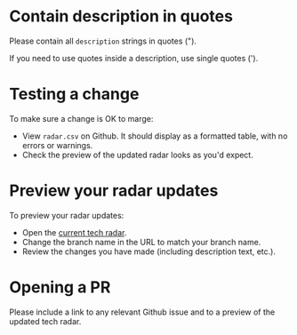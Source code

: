 # Contain description in quotes

Please contain all `description` strings in quotes (").

If you need to use quotes inside a description, use single quotes (').

# Testing a change

To make sure a change is OK to marge:
* View `radar.csv` on Github. It should display as a formatted table, with no errors or warnings.
* Check the preview of the updated radar looks as you'd expect.

# Preview your radar updates

To preview your radar updates:
* Open the [current tech radar](https://radar.thoughtworks.com/?sheetId=https%3A%2F%2Fraw.githubusercontent.com%2Fred-gate%2FTech-Radar%2Fmaster%2Fradar.csv).
* Change the branch name in the URL to match your branch name.
* Review the changes you have made (including description text, etc.).

# Opening a PR

Please include a link to any relevant Github issue and to a preview of the updated tech radar.